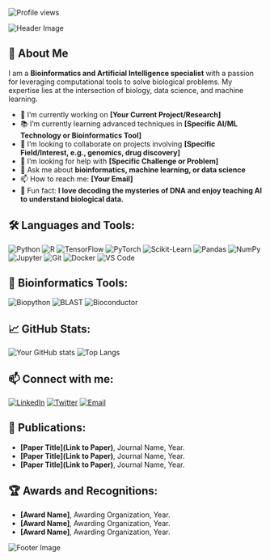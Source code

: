 
![Profile views](https://komarev.com/ghpvc/?username=yourusername&color=brightgreen)

![Header Image](https://blogassets.leverageedu.com/blog/wp-content/uploads/2020/06/15123159/Application-of-Bioinformatics.jpg)

## 🚀 About Me
I am a **Bioinformatics and Artificial Intelligence specialist** with a passion for leveraging computational tools to solve biological problems. My expertise lies at the intersection of biology, data science, and machine learning.

- 🔬 I’m currently working on **[Your Current Project/Research]**
- 📚 I’m currently learning advanced techniques in **[Specific AI/ML Technology or Bioinformatics Tool]**
- 🧬 I’m looking to collaborate on projects involving **[Specific Field/Interest, e.g., genomics, drug discovery]**
- 🤝 I’m looking for help with **[Specific Challenge or Problem]**
- 💬 Ask me about **bioinformatics, machine learning, or data science**
- 📫 How to reach me: **[Your Email]**
- 🌟 Fun fact: **I love decoding the mysteries of DNA and enjoy teaching AI to understand biological data.**

## 🛠️ Languages and Tools:
![Python](https://img.shields.io/badge/-Python-black?style=flat-square&logo=python)
![R](https://img.shields.io/badge/-R-black?style=flat-square&logo=r)
![TensorFlow](https://img.shields.io/badge/-TensorFlow-black?style=flat-square&logo=tensorflow)
![PyTorch](https://img.shields.io/badge/-PyTorch-black?style=flat-square&logo=pytorch)
![Scikit-Learn](https://img.shields.io/badge/-Scikit--Learn-black?style=flat-square&logo=scikit-learn)
![Pandas](https://img.shields.io/badge/-Pandas-black?style=flat-square&logo=pandas)
![NumPy](https://img.shields.io/badge/-NumPy-black?style=flat-square&logo=numpy)
![Jupyter](https://img.shields.io/badge/-Jupyter-black?style=flat-square&logo=jupyter)
![Git](https://img.shields.io/badge/-Git-black?style=flat-square&logo=git)
![Docker](https://img.shields.io/badge/-Docker-black?style=flat-square&logo=docker)
![VS Code](https://img.shields.io/badge/-VS%20Code-black?style=flat-square&logo=visual-studio-code)

## 🧬 Bioinformatics Tools:
![Biopython](https://img.shields.io/badge/-Biopython-black?style=flat-square&logo=python)
![BLAST](https://img.shields.io/badge/-BLAST-black?style=flat-square&logo=blast)
![Bioconductor](https://img.shields.io/badge/-Bioconductor-black?style=flat-square&logo=bioconductor)

## 📈 GitHub Stats:
![Your GitHub stats](https://github-readme-stats.vercel.app/api?username=yourusername&show_icons=true&hide_border=true&theme=radical)
![Top Langs](https://github-readme-stats.vercel.app/api/top-langs/?username=yourusername&layout=compact&hide_border=true&theme=radical)

## 📫 Connect with me:
[![LinkedIn](https://img.shields.io/badge/-LinkedIn-blue?style=flat-square&logo=linkedin)](https://www.linkedin.com/in/yourlinkedin/)
[![Twitter](https://img.shields.io/badge/-Twitter-blue?style=flat-square&logo=twitter)](https://twitter.com/yourtwitter/)
[![Email](https://img.shields.io/badge/-Email-black?style=flat-square&logo=gmail)](mailto:youremail@example.com)

## 📝 Publications:
- **[Paper Title](Link to Paper)**, Journal Name, Year.
- **[Paper Title](Link to Paper)**, Journal Name, Year.
- **[Paper Title](Link to Paper)**, Journal Name, Year.

## 🏆 Awards and Recognitions:
- **[Award Name]**, Awarding Organization, Year.
- **[Award Name]**, Awarding Organization, Year.
- **[Award Name]**, Awarding Organization, Year.

![Footer Image](https://enterprisersproject.com/sites/default/files/styles/large/public/2022-04/cio_ai_intelligence_idea.png?itok=q9xuCZF3)
